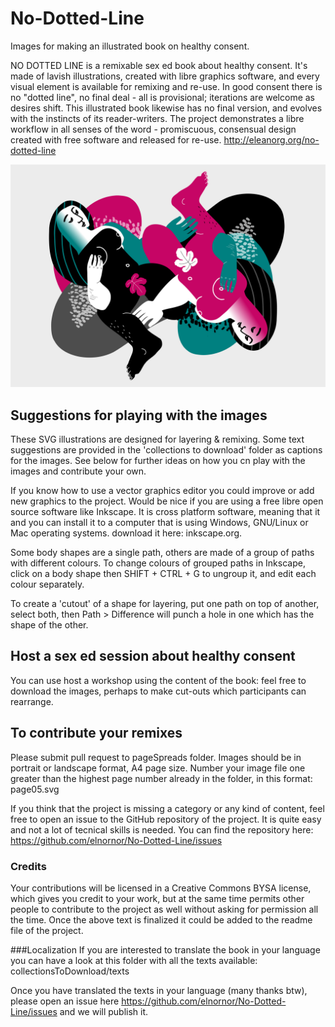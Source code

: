 # No-Dotted-Line
Images for making an illustrated book on healthy consent.

NO DOTTED LINE is a remixable sex ed book about healthy consent. It's made of lavish illustrations, created with libre graphics software, and every visual element is available for remixing and re-use. In good consent there is no "dotted line", no final deal - all is provisional; iterations are welcome as desires shift. This illustrated book likewise has no final version, and evolves with the instincts of its reader-writers. The project demonstrates a libre workflow in all senses of the word - promiscuous, consensual design created with free software and released for re-use. http://eleanorg.org/no-dotted-line

![sample page](pageSpreads/images-Landscape/landscape01.svg)

## Suggestions for playing with the images 
These SVG illustrations are designed for layering & remixing. 
Some text suggestions are provided in the 'collections to download' folder as captions for the images. See below for further ideas on how you cn play with the images and contribute your own.

If you know how to use a vector graphics editor you could improve or add new graphics to the project. Would be nice if you are using a free libre open source software like Inkscape. It is cross platform software, meaning that it and you can install it to a computer that is using Windows, GNU/Linux or Mac operating systems. download it here: inkscape.org.

Some body shapes are a single path, others are made of a group of paths with different colours. To change colours of grouped paths in Inkscape, click on a body shape then SHIFT + CTRL + G to ungroup it, and edit each colour separately.

To create a 'cutout' of a shape for layering, put one path on top of another, select both, then Path > Difference will punch a hole in one which has the shape of the other.

## Host a sex ed session about healthy consent
You can use host a workshop using the content of the book: feel free to download the images, perhaps to make cut-outs which participants can rearrange. 


## To contribute your remixes
Please submit pull request to pageSpreads folder. Images should be in portrait or landscape format, A4 page size. Number your image file one greater than the highest page number already in the folder, in this format: page05.svg

If you think that the project is missing a category or any kind of content, feel free to open an issue to the GitHub repository of the project. It is quite easy and not a lot of tecnical skills is needed. You can find the repository here: https://github.com/elnornor/No-Dotted-Line/issues

### Credits
Your contributions will be licensed in a Creative Commons BYSA license, which gives you credit to your work, but at the same time permits other people to contribute to the project as well without asking for permission all the time.
Once the above text is finalized it could be added to the readme file of the project.

###Localization
If you are interested to translate the book in your language you can have a look at this folder with all the texts available: collectionsToDownload/texts

Once you have translated the texts in your language (many thanks btw), please open an issue here https://github.com/elnornor/No-Dotted-Line/issues and we will publish it.



